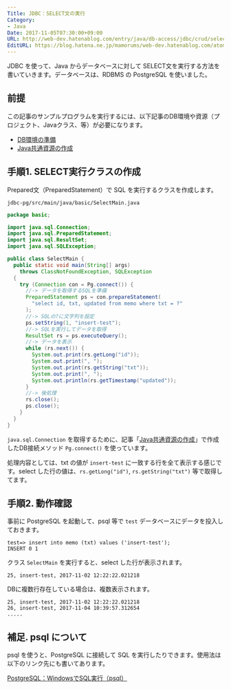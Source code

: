 ```yaml
---
Title: JDBC：SELECT文の実行
Category:
- Java
Date: 2017-11-05T07:30:00+09:00
URL: http://web-dev.hatenablog.com/entry/java/db-access/jdbc/crud/select
EditURL: https://blog.hatena.ne.jp/mamorums/web-dev.hatenablog.com/atom/entry/8599973812314310017
---
```


JDBC を使って、Java からデータベースに対して SELECT文を実行する方法を書いていきます。データベースは、RDBMS の PostgreSQL を使いました。


## 前提
この記事のサンプルプログラムを実行するには、以下記事のDB環境や資源（プロジェクト、Javaクラス、等）が必要になります。

- [DB環境の準備](/entry/java/db-access/postgresql/db-env)
- [Java共通資源の作成](/entry/java/db-access/postgresql/java-project-common-class)


## 手順1. SELECT実行クラスの作成
Prepared文（PreparedStatement）で SQL を実行するクラスを作成します。

`jdbc-pg/src/main/java/basic/SelectMain.java`

```java
package basic;

import java.sql.Connection;
import java.sql.PreparedStatement;
import java.sql.ResultSet;
import java.sql.SQLException;

public class SelectMain {
  public static void main(String[] args)
    throws ClassNotFoundException, SQLException
  {
    try (Connection con = Pg.connect()) {
      //-> データを取得するSQLを準備
      PreparedStatement ps = con.prepareStatement(
        "select id, txt, updated from memo where txt = ?"
      );
      //-> SQLの?に文字列を設定
      ps.setString(1, "insert-test");
      //-> SQLを実行してデータを取得
      ResultSet rs = ps.executeQuery();
      //-> データを表示
      while (rs.next()) {
        System.out.print(rs.getLong("id"));
        System.out.print(", ");
        System.out.print(rs.getString("txt"));
        System.out.print(", ");
        System.out.println(rs.getTimestamp("updated"));
      }
      //-> 後処理
      rs.close();
      ps.close();
    }
  }
}
```

`java.sql.Connection` を取得するために、記事「[Java共通資源の作成](/entry/java/db-access/postgresql/java-project-common-class)」で作成したDB接続メソッド `Pg.connect()` を使っています。

処理内容としては、txt の値が `insert-test` に一致する行を全て表示する感じです。select した行の値は、`rs.getLong("id")`, `rs.getString("txt")` 等で取得してます。


## 手順2. 動作確認
事前に PostgreSQL を起動して、psql 等で `test` データベースにデータを投入しておきます。

```
test=> insert into memo (txt) values ('insert-test');
INSERT 0 1
```

クラス `SelectMain` を実行すると、select した行が表示されます。

```
25, insert-test, 2017-11-02 12:22:22.021218
```

DBに複数行存在している場合は、複数表示されます。

```
25, insert-test, 2017-11-02 12:22:22.021218
26, insert-test, 2017-11-04 10:39:57.312654
.....
```


## 補足. psql について
psql を使うと、PostgreSQL に接続して SQL を実行したりできます。使用法は以下のリンク先にも書いてあります。

[PostgreSQL：WindowsでSQL実行（psql）](/entry/postgresql/windows/exec-sql-using-psql)
